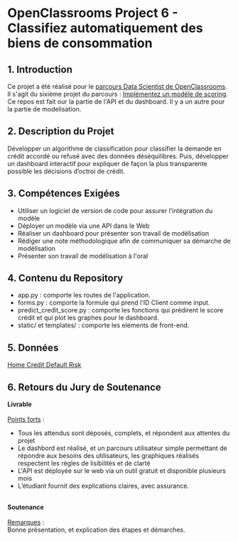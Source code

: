 # OpenClassrooms Project 6 - Classifiez automatiquement des biens de consommation

## 1. Introduction
Ce projet a été réalisé pour le [parcours Data Scientist de OpenClassrooms](https://openclassrooms.com/fr/paths/164-data-scientist). <br>
Il s'agit du sixième projet du parcours : [Implémentez un modèle de scoring](https://openclassrooms.com/fr/paths/164/projects/632/assignment).
Ce repos est fait our la partie de l'API et du dashboard. Il y a un autre pour la partie de modelisation.

## 2. Description du Projet
Développer un algorithme de classification pour classifier la demande en crédit accordé ou refusé avec des données déséquilibres. Puis, développer un dashboard interactif pour expliquer de façon la plus transparente possible les décisions d’octroi de crédit.

## 3. Compétences Exigées
- Utiliser un logiciel de version de code pour assurer l’intégration du modèle
- Déployer un modèle via une API dans le Web
- Réaliser un dashboard pour présenter son travail de modélisation
- Rédiger une note méthodologique afin de communiquer sa démarche de modélisation
- Présenter son travail de modélisation à l'oral

## 4. Contenu du Repository
- app.py : comporte les routes de l'application.
- forms.py : comporte la formule qui prend l'ID Client comme input.
- predict_credit_score.py : comporte les fonctions qui prédirent le score crédit et qui plot les graphes pour le dashboard.
- static/ et templates/ : comporte les elements de front-end.

## 5. Données
[Home Credit Default Risk](https://www.kaggle.com/c/home-credit-default-risk/data)


## 6. Retours du Jury de Soutenance
**Livrable**<br><br>
<ins>Points forts</ins> :
- Tous les attendus sont déposés, complets, et répondent aux attentes du projet
- Le dashbord est réalisé, et un parcours utilisateur simple permettant de répondre aux besoins des utilisateurs, les graphiques réalisés respectent les règles de lisibilités et de clarté 
- L'API est déployée sur le web via un outil gratuit et disponible plusieurs mois 
- L’étudiant fournit des explications claires, avec assurance.
<br><br>

**Soutenance**<br><br>
<ins>Remarques</ins> :
<br>
Bonne présentation, et explication des étapes et démarches. 
